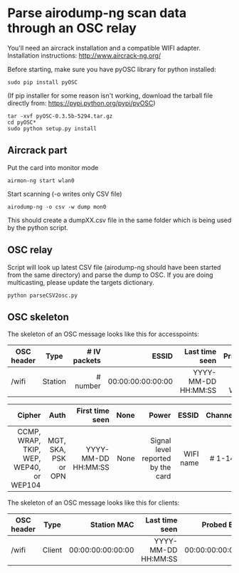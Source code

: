# Parse airodump-ng scan data through an OSC relay

You'll need an aircrack installation and a compatible WIFI adapter. Installation instructions: http://www.aircrack-ng.org/

Before starting, make sure you have pyOSC library for python installed:
~~~~
sudo pip install pyOSC
~~~~

(If pip installer for some reason isn't working, download the tarball file directly from: https://pypi.python.org/pypi/pyOSC)
~~~~
tar -xvf pyOSC-0.3.5b-5294.tar.gz
cd pyOSC*
sudo python setup.py install
~~~~

## Aircrack part

Put the card into monitor mode
~~~~
airmon-ng start wlan0
~~~~

Start scanning (-o writes only CSV file)
~~~~
airodump-ng -o csv -w dump mon0
~~~~

This should create a dumpXX.csv file in the same folder which is being used by the python script.

## OSC relay

Script will look up latest CSV file (airodump-ng should have been started from the same directory) and parse the dump to OSC.
If you are doing multicasting, please update the targets dictionary.

~~~~
python parseCSV2osc.py
~~~~

## OSC skeleton

The skeleton of an OSC message looks like this for accesspoints:

| OSC header    | Type          | # IV packets | ESSID               | Last time seen      | Privacy          | Speed    | LAN IP  | ID Length    |
| ------------- |:-------------:| ------------:| -------------------:| -------------------:| ----------------:| --------:| -------:| ------------:|
| /wifi         | Station       | # number     | 00:00:00:00:00:00   | YYYY-MM-DD HH:MM:SS | OPN, WEP, WPA2   | # number | 0.0.0.0 | # number     |

| Cipher                                    | Auth                   | First time seen     | None | Power                             | ESSID     | Channel | # beacons |
|------------------------------------------:| ----------------------:| -------------------:| ----:| ---------------------------------:| ---------:| -------:| ---------:|
| CCMP, WRAP, TKIP, WEP, WEP40, or WEP104   | MGT, SKA, PSK or OPN   | YYYY-MM-DD HH:MM:SS | None | Signal level reported by the card | WIFI name | # 1-14  | # number  |

The skeleton of an OSC message looks like this for clients:

| OSC header    | Type          | Station MAC        | Last time seen      | Probed ESSID       | First time seen     | Packets  | Power    |
| ------------- |:-------------:| ------------------:| -------------------:| ------------------:| -------------------:| --------:| --------:|
| /wifi         | Client        | 00:00:00:00:00:00  | YYYY-MM-DD HH:MM:SS | 00:00:00:00:00:00  | YYYY-MM-DD HH:MM:SS | # number | # number |
